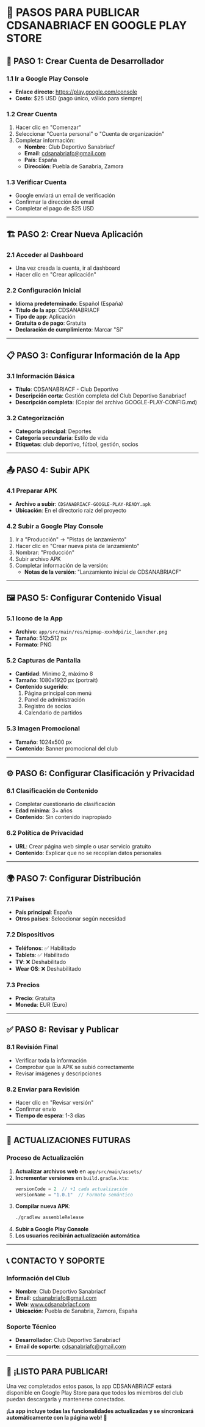 # 📱 PASOS PARA PUBLICAR CDSANABRIACF EN GOOGLE PLAY STORE

## 🎯 **PASO 1: Crear Cuenta de Desarrollador**

### 1.1 Ir a Google Play Console
- **Enlace directo**: https://play.google.com/console
- **Costo**: $25 USD (pago único, válido para siempre)

### 1.2 Crear Cuenta
1. Hacer clic en "Comenzar"
2. Seleccionar "Cuenta personal" o "Cuenta de organización"
3. Completar información:
   - **Nombre**: Club Deportivo Sanabriacf
   - **Email**: cdsanabriafc@gmail.com
   - **País**: España
   - **Dirección**: Puebla de Sanabria, Zamora

### 1.3 Verificar Cuenta
- Google enviará un email de verificación
- Confirmar la dirección de email
- Completar el pago de $25 USD

---

## 🏗️ **PASO 2: Crear Nueva Aplicación**

### 2.1 Acceder al Dashboard
- Una vez creada la cuenta, ir al dashboard
- Hacer clic en "Crear aplicación"

### 2.2 Configuración Inicial
- **Idioma predeterminado**: Español (España)
- **Título de la app**: CDSANABRIACF
- **Tipo de app**: Aplicación
- **Gratuita o de pago**: Gratuita
- **Declaración de cumplimiento**: Marcar "Sí"

---

## 📋 **PASO 3: Configurar Información de la App**

### 3.1 Información Básica
- **Título**: CDSANABRIACF - Club Deportivo
- **Descripción corta**: Gestión completa del Club Deportivo Sanabriacf
- **Descripción completa**: (Copiar del archivo GOOGLE-PLAY-CONFIG.md)

### 3.2 Categorización
- **Categoría principal**: Deportes
- **Categoría secundaria**: Estilo de vida
- **Etiquetas**: club deportivo, fútbol, gestión, socios

---

## 📤 **PASO 4: Subir APK**

### 4.1 Preparar APK
- **Archivo a subir**: `CDSANABRIACF-GOOGLE-PLAY-READY.apk`
- **Ubicación**: En el directorio raíz del proyecto

### 4.2 Subir a Google Play Console
1. Ir a "Producción" → "Pistas de lanzamiento"
2. Hacer clic en "Crear nueva pista de lanzamiento"
3. Nombrar: "Producción"
4. Subir archivo APK
5. Completar información de la versión:
   - **Notas de la versión**: "Lanzamiento inicial de CDSANABRIACF"

---

## 🖼️ **PASO 5: Configurar Contenido Visual**

### 5.1 Icono de la App
- **Archivo**: `app/src/main/res/mipmap-xxxhdpi/ic_launcher.png`
- **Tamaño**: 512x512 px
- **Formato**: PNG

### 5.2 Capturas de Pantalla
- **Cantidad**: Mínimo 2, máximo 8
- **Tamaño**: 1080x1920 px (portrait)
- **Contenido sugerido**:
  1. Página principal con menú
  2. Panel de administración
  3. Registro de socios
  4. Calendario de partidos

### 5.3 Imagen Promocional
- **Tamaño**: 1024x500 px
- **Contenido**: Banner promocional del club

---

## ⚙️ **PASO 6: Configurar Clasificación y Privacidad**

### 6.1 Clasificación de Contenido
- Completar cuestionario de clasificación
- **Edad mínima**: 3+ años
- **Contenido**: Sin contenido inapropiado

### 6.2 Política de Privacidad
- **URL**: Crear página web simple o usar servicio gratuito
- **Contenido**: Explicar que no se recopilan datos personales

---

## 🌍 **PASO 7: Configurar Distribución**

### 7.1 Países
- **País principal**: España
- **Otros países**: Seleccionar según necesidad

### 7.2 Dispositivos
- **Teléfonos**: ✅ Habilitado
- **Tablets**: ✅ Habilitado
- **TV**: ❌ Deshabilitado
- **Wear OS**: ❌ Deshabilitado

### 7.3 Precios
- **Precio**: Gratuita
- **Moneda**: EUR (Euro)

---

## ✅ **PASO 8: Revisar y Publicar**

### 8.1 Revisión Final
- Verificar toda la información
- Comprobar que la APK se subió correctamente
- Revisar imágenes y descripciones

### 8.2 Enviar para Revisión
- Hacer clic en "Revisar versión"
- Confirmar envío
- **Tiempo de espera**: 1-3 días

---

## 🔄 **ACTUALIZACIONES FUTURAS**

### Proceso de Actualización
1. **Actualizar archivos web** en `app/src/main/assets/`
2. **Incrementar versiones** en `build.gradle.kts`:
   ```kotlin
   versionCode = 2  // +1 cada actualización
   versionName = "1.0.1"  // Formato semántico
   ```
3. **Compilar nueva APK**:
   ```bash
   ./gradlew assembleRelease
   ```
4. **Subir a Google Play Console**
5. **Los usuarios recibirán actualización automática**

---

## 📞 **CONTACTO Y SOPORTE**

### Información del Club
- **Nombre**: Club Deportivo Sanabriacf
- **Email**: cdsanabriafc@gmail.com
- **Web**: www.cdsanabriacf.com
- **Ubicación**: Puebla de Sanabria, Zamora, España

### Soporte Técnico
- **Desarrollador**: Club Deportivo Sanabriacf
- **Email de soporte**: cdsanabriafc@gmail.com

---

## 🎉 **¡LISTO PARA PUBLICAR!**

Una vez completados estos pasos, la app CDSANABRIACF estará disponible en Google Play Store para que todos los miembros del club puedan descargarla y mantenerse conectados.

**¡La app incluye todas las funcionalidades actualizadas y se sincronizará automáticamente con la página web!** 🚀
